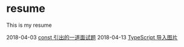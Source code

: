 # resume
This is my resume

2018-04-03 <a href="https://github.com/huzhijuan77/resume/issues/1">const 引出的一道面试题</a>
2018-04-13 <a href="https://github.com/huzhijuan77/resume/issues/2">TypeScript 导入图片</a>
